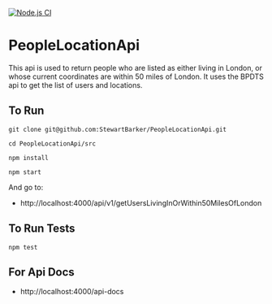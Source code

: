 [![Node.js CI](https://github.com/StewartBarker/PeopleLocationApi/actions/workflows/node.js.yml/badge.svg?branch=main)](https://github.com/StewartBarker/PeopleLocationApi/actions/workflows/node.js.yml)

# PeopleLocationApi
This api is used to return people who are listed as either living in London, or whose current coordinates are within 50 miles of London. It uses the BPDTS api to get the list of users and locations.

## To Run

``git clone git@github.com:StewartBarker/PeopleLocationApi.git``

``cd PeopleLocationApi/src``

``npm install``

``npm start``

And go to:
* http://localhost:4000/api/v1/getUsersLivingInOrWithin50MilesOfLondon

## To Run Tests

``npm test``

## For Api Docs

* http://localhost:4000/api-docs


